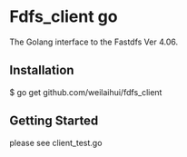 # Fdfs_client go
The Golang interface to the Fastdfs Ver 4.06.
## Installation
$ go get github.com/weilaihui/fdfs_client
## Getting Started
please see client_test.go